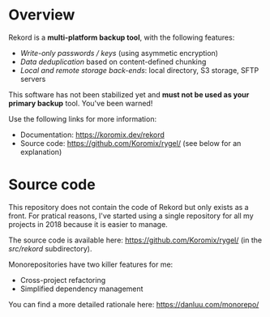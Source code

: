 # Overview

Rekord is a **multi-platform backup tool**, with the following features:

- *Write-only passwords / keys* (using asymmetic encryption)
- *Data deduplication* based on content-defined chunking
- *Local and remote storage back-ends*: local directory, S3 storage, SFTP servers

This software has not been stabilized yet and **must not be used as your primary backup** tool. You've been warned!

Use the following links for more information:

- Documentation: https://koromix.dev/rekord
- Source code: https://github.com/Koromix/rygel/ (see below for an explanation)

# Source code

This repository does not contain the code of Rekord but only exists as a front. For pratical reasons, I've started using a single repository for all my projects in 2018 because it is easier to manage.

The source code is available here: https://github.com/Koromix/rygel/ (in the *src/rekord* subdirectory).

Monorepositories have two killer features for me:

- Cross-project refactoring
- Simplified dependency management

You can find a more detailed rationale here: https://danluu.com/monorepo/
